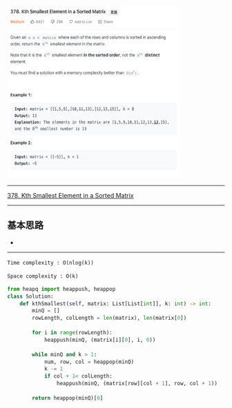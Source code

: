 <img src="2022-11-21-22-08-56.png" width="400" height="400"/>

___
[378. Kth Smallest Element in a Sorted Matrix](https://leetcode.com/problems/kth-smallest-element-in-a-sorted-matrix/)
___

## 基本思路
* 

___

`Time complexity : O(nlog(k))`

`Space complexity : O(k)`
```python
from heapq import heappush, heappop
class Solution:
    def kthSmallest(self, matrix: List[List[int]], k: int) -> int:
        minQ = []
        rowLength, colLength = len(matrix), len(matrix[0])
        
        for i in range(rowLength):
            heappush(minQ, (matrix[i][0], i, 0))
        
        while minQ and k > 1:
            num, row, col = heappop(minQ)
            k -= 1
            if col + 1< colLength:
                heappush(minQ, (matrix[row][col + 1], row, col + 1))
        
        return heappop(minQ)[0]
        
```